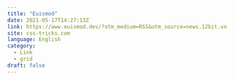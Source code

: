 ```yaml
---
title: "Euismod"
date: 2021-05-17T14:27:13Z
link: https://www.euismod.dev/?utm_medium=RSS&utm_source=news.12bit.vn
site: css-tricks.com
language: English
category:
  - Link
  - grid
draft: false
---
```

